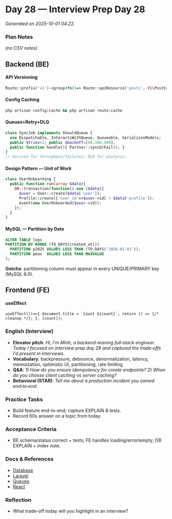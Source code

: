# Day 28 — Interview Prep Day 28

_Generated on 2025-10-01 04:22._

### Plan Notes
_(no CSV notes)_

## Backend (BE)

#### API Versioning
```php
Route::prefix('v1')->group(fn()=> Route::apiResource('posts', V1\PostController::class));
```

#### Config Caching
```bash
php artisan config:cache && php artisan route:cache
```

#### Queues+Retry+DLQ
```php
class SyncJob implements ShouldQueue {
  use Dispatchable, InteractsWithQueue, Queueable, SerializesModels;
  public $tries=3; public $backoff=[60,300,900];
  public function handle(){ Partner::syncOrFail(); }
}
// Horizon for throughput/failures; DLQ for analysis.
```

#### Design Pattern — Unit of Work
```php
class UserOnboarding {
  public function run(array $data){
    DB::transaction(function() use ($data){
      $user = User::create($data['user']);
      Profile::create(['user_id'=>$user->id] + $data['profile']);
      event(new UserOnboarded($user->id));
    });
  }
}
```

#### MySQL — Partition by Date
```sql
ALTER TABLE logs
PARTITION BY RANGE (TO_DAYS(created_at))(
  PARTITION p2025 VALUES LESS THAN (TO_DAYS('2026-01-01')),
  PARTITION pmax  VALUES LESS THAN MAXVALUE
);
```
**Gotcha**: partitioning column must appear in every UNIQUE/PRIMARY key (MySQL 8.0).


## Frontend (FE)

#### useEffect
```tsx
useEffect(()=>{ document.title = `Count ${count}`; return () => {/* cleanup */}; }, [count]);
```

### English (Interview)
- **Elevator pitch**: *Hi, I'm Minh, a backend-leaning full‑stack engineer. Today I focused on interview prep day 28 and captured the trade‑offs I'd present in interviews.*
- **Vocabulary**: backpressure, debounce, denormalization, latency, memoization, optimistic UI, partitioning, rate limiting
- **Q&A**: 1) *How do you ensure idempotency for create endpoints?*  2) *When do you choose client caching vs server caching?*
- **Behavioral (STAR)**: *Tell me about a production incident you owned end‑to‑end.*


### Practice Tasks
- Build feature end-to-end; capture EXPLAIN & tests.
- Record 60s answer on a topic from today.

### Acceptance Criteria
- BE schema/status correct + tests; FE handles loading/error/empty; DB EXPLAIN + index note.

### Docs & References
- [Database](https://dev.mysql.com/doc/)
- [Laravel](https://laravel.com/docs)
- [Queues](https://laravel.com/docs/queues)
- [React](https://react.dev/learn)

### Reflection
- What trade-off today will you highlight in an interview?
